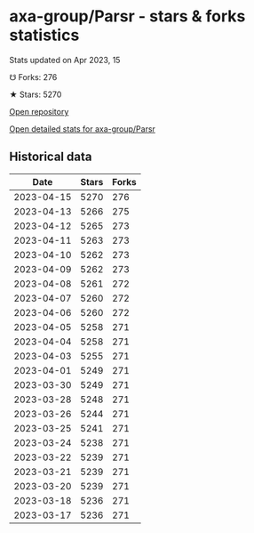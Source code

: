 # axa-group/Parsr - stars & forks statistics

Stats updated on Apr 2023, 15

☋ Forks: 276

★ Stars: 5270

[Open repository](https://github.com/axa-group/Parsr)

[Open detailed stats for axa-group/Parsr](https://reviewgithub.com/rep/axa-group/Parsr)

## Historical data
| Date | Stars | Forks |
|------|-------|-------|
| 2023-04-15 | 5270 | 276 | 
| 2023-04-13 | 5266 | 275 | 
| 2023-04-12 | 5265 | 273 | 
| 2023-04-11 | 5263 | 273 | 
| 2023-04-10 | 5262 | 273 | 
| 2023-04-09 | 5262 | 273 | 
| 2023-04-08 | 5261 | 272 | 
| 2023-04-07 | 5260 | 272 | 
| 2023-04-06 | 5260 | 272 | 
| 2023-04-05 | 5258 | 271 | 
| 2023-04-04 | 5258 | 271 | 
| 2023-04-03 | 5255 | 271 | 
| 2023-04-01 | 5249 | 271 | 
| 2023-03-30 | 5249 | 271 | 
| 2023-03-28 | 5248 | 271 | 
| 2023-03-26 | 5244 | 271 | 
| 2023-03-25 | 5241 | 271 | 
| 2023-03-24 | 5238 | 271 | 
| 2023-03-22 | 5239 | 271 | 
| 2023-03-21 | 5239 | 271 | 
| 2023-03-20 | 5239 | 271 | 
| 2023-03-18 | 5236 | 271 | 
| 2023-03-17 | 5236 | 271 | 

